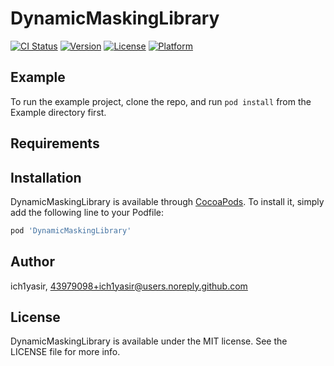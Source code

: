 # DynamicMaskingLibrary

[![CI Status](https://img.shields.io/travis/ich1yasir/DynamicMaskingLibrary.svg?style=flat)](https://travis-ci.org/ich1yasir/DynamicMaskingLibrary)
[![Version](https://img.shields.io/cocoapods/v/DynamicMaskingLibrary.svg?style=flat)](https://cocoapods.org/pods/DynamicMaskingLibrary)
[![License](https://img.shields.io/cocoapods/l/DynamicMaskingLibrary.svg?style=flat)](https://cocoapods.org/pods/DynamicMaskingLibrary)
[![Platform](https://img.shields.io/cocoapods/p/DynamicMaskingLibrary.svg?style=flat)](https://cocoapods.org/pods/DynamicMaskingLibrary)

## Example

To run the example project, clone the repo, and run `pod install` from the Example directory first.

## Requirements

## Installation

DynamicMaskingLibrary is available through [CocoaPods](https://cocoapods.org). To install
it, simply add the following line to your Podfile:

```ruby
pod 'DynamicMaskingLibrary'
```

## Author

ich1yasir, 43979098+ich1yasir@users.noreply.github.com

## License

DynamicMaskingLibrary is available under the MIT license. See the LICENSE file for more info.
